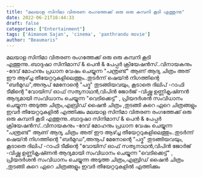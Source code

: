 ```yaml
---
title: "മലയാള സിനിമാ വിതരണ രംഗത്തേക്ക്‌ ഒരു ഒരു കമ്പനി കൂടി എത്തുന്നു"
date: 2022-06-21T16:44:33
draft: false
categories: ["Entertainment"]
tags: ['Aimanom Sajan', 'cinema', 'panthrandu movie']
author: "Beaumaris"
---
```


മലയാള സിനിമാ വിതരണ രംഗത്തേക്ക്‌ ഒരു ഒരു കമ്പനി കൂടി എത്തുന്നു..ബാദുഷാ സിനിമാസ് &amp; പെൻ &amp; പേപ്പർ ക്രിയേഷൻസ്..വിനായകനും -ദേവ് മോഹനും പ്രധാന വേഷം ചെയ്യുന്ന "പന്ത്രണ്ട്" ആണ് ആദ്യ ചിത്രം അത് ഈ ആഴ്ച്ച തീയേറ്ററുകളിലെത്തും..തുടർന്ന് ഷെയ്ൻ നിഗത്തിന്റെ "ബർമുഡ",അനൂപ് മേനോന്റെ "പദ്മ" തുടങ്ങിയവയും, കൂടാതെ ദിലിപ് -റാഫി ടീമിന്റെ "വോയിസ് ഓഫ് സത്യനാഥൻ,വിപിൻ ജോർജ് -വിഷ്ണു ഉണ്ണികൃഷ്‍ണൻ ആദ്യമായി സംവിധാനം ചെയ്യുന്ന "വെടിക്കെട്ട്" , പ്രിയദർശൻ സംവിധാനം ചെയ്യുന്ന അടുത്ത ചിത്രം,എബ്രിഡ് ഷൈൻ ചിത്രം ,തുടങ്ങി കുറെ ഏറെ ചിത്രങ്ങളും ഇവർ തീയേറ്ററുകളിൽ എത്തിക്കും
മലയാള സിനിമാ വിതരണ രംഗത്തേക്ക്‌ ഒരു ഒരു കമ്പനി കൂടി എത്തുന്നു..ബാദുഷാ സിനിമാസ് & പെൻ & പേപ്പർ ക്രിയേഷൻസ്..വിനായകനും -ദേവ് മോഹനും പ്രധാന വേഷം ചെയ്യുന്ന "പന്ത്രണ്ട്" ആണ് ആദ്യ ചിത്രം അത് ഈ ആഴ്ച്ച തീയേറ്ററുകളിലെത്തും..തുടർന്ന് ഷെയ്ൻ നിഗത്തിന്റെ "ബർമുഡ",അനൂപ് മേനോന്റെ "പദ്മ" തുടങ്ങിയവയും, കൂടാതെ ദിലിപ് -റാഫി ടീമിന്റെ "വോയിസ് ഓഫ് സത്യനാഥൻ,വിപിൻ ജോർജ് -വിഷ്ണു ഉണ്ണികൃഷ്‍ണൻ ആദ്യമായി സംവിധാനം ചെയ്യുന്ന "വെടിക്കെട്ട്" , പ്രിയദർശൻ സംവിധാനം ചെയ്യുന്ന അടുത്ത ചിത്രം,എബ്രിഡ് ഷൈൻ ചിത്രം ,തുടങ്ങി കുറെ ഏറെ ചിത്രങ്ങളും ഇവർ തീയേറ്ററുകളിൽ എത്തിക്കും
